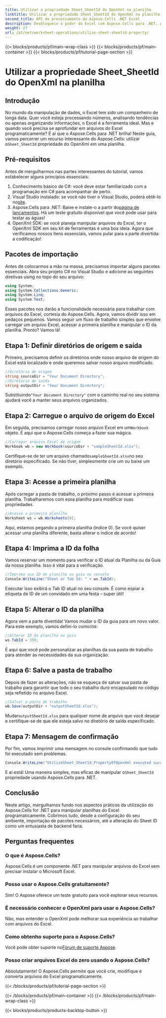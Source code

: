 ```yaml
---
title: Utilizar a propriedade Sheet_SheetId do OpenXml na planilha
linktitle: Utilizar a propriedade Sheet_SheetId do OpenXml na planilha
second_title: API de processamento do Aspose.Cells .NET Excel
description: Desbloqueie o poder do Excel com Aspose.Cells para .NET. Aprenda a manipular IDs de planilhas de forma eficaz com nosso guia passo a passo.
weight: 27
url: /pt/net/worksheet-operations/utilize-sheet-sheetid-property/
---
```


{{< blocks/products/pf/main-wrap-class >}}
{{< blocks/products/pf/main-container >}}
{{< blocks/products/pf/tutorial-page-section >}}

# Utilizar a propriedade Sheet_SheetId do OpenXml na planilha

## Introdução
No mundo da manipulação de dados, o Excel tem sido um companheiro de longa data. Quer você esteja processando números, analisando tendências ou apenas organizando informações, o Excel é a ferramenta ideal. Mas e quando você precisa se aprofundar em arquivos do Excel programaticamente? É aí que o Aspose.Cells para .NET brilha! Neste guia, vamos percorrer um recurso interessante do Aspose.Cells: utilizar o`Sheet_SheetId` propriedade do OpenXml em uma planilha.
## Pré-requisitos
Antes de mergulharmos nas partes interessantes do tutorial, vamos estabelecer alguns princípios essenciais:
1. Conhecimento básico de C#: você deve estar familiarizado com a programação em C# para acompanhar de perto.
2.  Visual Studio instalado: se você não tiver o Visual Studio, poderá obtê-lo no[site](https://visualstudio.microsoft.com/).
3.  Aspose.Cells para .NET: Baixe e instale-o a partir do[página de lançamentos](https://releases.aspose.com/cells/net/). Há um teste gratuito disponível que você pode usar para testar as águas!
4. OpenXml SDK: se você planeja manipular arquivos do Excel, ter o OpenXml SDK em seu kit de ferramentas é uma boa ideia.
Agora que verificamos nossos itens essenciais, vamos pular para a parte divertida: a codificação!
## Pacotes de importação
Antes de colocarmos a mão na massa, precisamos importar alguns pacotes essenciais. Abra seu projeto C# no Visual Studio e adicione as seguintes diretivas using no topo do seu arquivo:
```csharp
using System;
using System.Collections.Generic;
using System.Linq;
using System.Text;
```
Esses pacotes nos darão a funcionalidade necessária para trabalhar com arquivos do Excel, cortesia do Aspose.Cells.
Agora, vamos dividir isso em pedaços pequenos. Vamos seguir um fluxo de trabalho simples que envolve carregar um arquivo Excel, acessar a primeira planilha e manipular o ID da planilha. Pronto? Vamos lá!
## Etapa 1: Definir diretórios de origem e saída
Primeiro, precisamos definir os diretórios onde nosso arquivo de origem do Excel está localizado e onde queremos salvar nosso arquivo modificado.
```csharp
//Diretório de origem
string sourceDir = "Your Document Directory";
//Diretório de saída
string outputDir = "Your Document Directory";
```
 Substituindo`"Your Document Directory"` com o caminho real no seu sistema ajudará você a manter seus arquivos organizados.
## Etapa 2: Carregue o arquivo de origem do Excel
 Em seguida, precisamos carregar nosso arquivo Excel em um`Workbook` objeto. É aqui que o Aspose.Cells começa a fazer sua mágica.
```csharp
//Carregar arquivo Excel de origem
Workbook wb = new Workbook(sourceDir + "sampleSheetId.xlsx");
```
 Certifique-se de ter um arquivo chamado`sampleSheetId.xlsx`no seu diretório especificado. Se não tiver, simplesmente crie um ou baixe um exemplo.
## Etapa 3: Acesse a primeira planilha
Após carregar a pasta de trabalho, o próximo passo é acessar a primeira planilha. Trabalharemos com essa planilha para modificar suas propriedades.
```csharp
//Acesse a primeira planilha
Worksheet ws = wb.Worksheets[0];
```
Aqui, estamos pegando a primeira planilha (índice 0). Se você quiser acessar uma planilha diferente, basta alterar o índice de acordo!
## Etapa 4: Imprima a ID da folha
Vamos reservar um momento para verificar o ID atual da Planilha ou da Guia da nossa planilha. Isso é vital para a verificação.
```csharp
//Imprima sua ID de planilha ou guia no console
Console.WriteLine("Sheet or Tab Id: " + ws.TabId);
```
Executar isso exibirá o Tab ID atual no seu console. É como espiar a etiqueta de ID de um convidado em uma festa – super útil!
## Etapa 5: Alterar o ID da planilha
 Agora vem a parte divertida! Vamos mudar o ID da guia para um novo valor. Para este exemplo, vamos defini-lo como`358`:
```csharp
//Alterar ID da planilha ou guia
ws.TabId = 358;
```
É aqui que você pode personalizar as planilhas da sua pasta de trabalho para atender às necessidades da sua organização.
## Etapa 6: Salve a pasta de trabalho
Depois de fazer as alterações, não se esqueça de salvar sua pasta de trabalho para garantir que todo o seu trabalho duro encapsulado no código seja refletido no arquivo Excel.
```csharp
//Salvar a pasta de trabalho
wb.Save(outputDir + "outputSheetId.xlsx");
```
 Mudar`outputSheetId.xlsx` para qualquer nome de arquivo que você desejar e certifique-se de que ele esteja salvo no diretório de saída especificado.
## Etapa 7: Mensagem de confirmação
Por fim, vamos imprimir uma mensagem no console confirmando que tudo foi executado sem problemas.
```csharp
Console.WriteLine("UtilizeSheet_SheetId_PropertyOfOpenXml executed successfully.\r\n");
```
 E aí está! Uma maneira simples, mas eficaz de manipular o`Sheet_SheetId` propriedade usando Aspose.Cells para .NET.
## Conclusão
Neste artigo, mergulhamos fundo nos aspectos práticos da utilização do Aspose.Cells for .NET para manipular planilhas do Excel programaticamente. Cobrimos tudo, desde a configuração do seu ambiente, importação de pacotes necessários, até a alteração do Sheet ID como um entusiasta de backend faria. 
## Perguntas frequentes
### O que é Aspose.Cells?
Aspose.Cells é um componente .NET para manipular arquivos do Excel sem precisar instalar o Microsoft Excel.
### Posso usar o Aspose.Cells gratuitamente?
Sim! O Aspose oferece um teste gratuito para você explorar seus recursos.
### É necessário conhecer o OpenXml para usar o Aspose.Cells?
Não, mas entender o OpenXml pode melhorar sua experiência ao trabalhar com arquivos do Excel.
### Como obtenho suporte para o Aspose.Cells?
 Você pode obter suporte no[Fórum de suporte Aspose](https://forum.aspose.com/c/cells/9).
### Posso criar arquivos Excel do zero usando o Aspose.Cells?
Absolutamente! O Aspose.Cells permite que você crie, modifique e converta arquivos do Excel programaticamente.

{{< /blocks/products/pf/tutorial-page-section >}}

{{< /blocks/products/pf/main-container >}}
{{< /blocks/products/pf/main-wrap-class >}}

{{< blocks/products/products-backtop-button >}}
